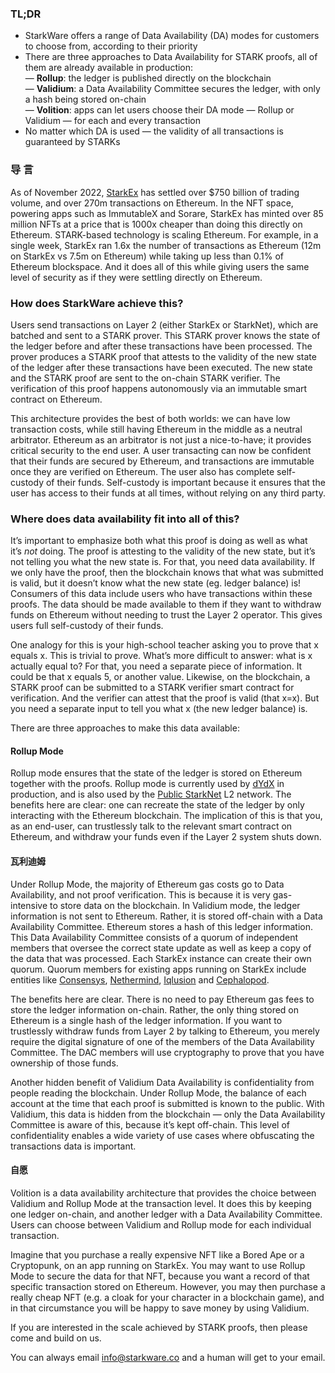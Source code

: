 ### TL;DR

* StarkWare offers a range of Data Availability (DA) modes for customers to choose from, according to their priority
* There are three approaches to Data Availability for STARK proofs, all of them are already available in production:\
  — **Rollup**: the ledger is published directly on the blockchain\
  — **Validium**: a Data Availability Committee secures the ledger, with only a hash being stored on-chain\
  — **Volition**: apps can let users choose their DA mode — Rollup or Validium — for each and every transaction
* No matter which DA is used — the validity of all transactions is guaranteed by STARKs

### 导 言

As of November 2022, [StarkEx](https://starkware.co/starkex/) has settled over $750 billion of trading volume, and over 270m transactions on Ethereum. In the NFT space, powering apps such as ImmutableX and Sorare, StarkEx has minted over 85 million NFTs at a price that is 1000x cheaper than doing this directly on Ethereum. STARK-based technology is scaling Ethereum. For example, in a single week, StarkEx ran 1.6x the number of transactions as Ethereum (12m on StarkEx vs 7.5m on Ethereum) while taking up less than 0.1% of Ethereum blockspace. And it does all of this while giving users the same level of security as if they were settling directly on Ethereum.

### How does StarkWare achieve this?

Users send transactions on Layer 2 (either StarkEx or StarkNet), which are batched and sent to a STARK prover. This STARK prover knows the state of the ledger before and after these transactions have been processed. The prover produces a STARK proof that attests to the validity of the new state of the ledger after these transactions have been executed. The new state and the STARK proof are sent to the on-chain STARK verifier. The verification of this proof happens autonomously via an immutable smart contract on Ethereum.

This architecture provides the best of both worlds: we can have low transaction costs, while still having Ethereum in the middle as a neutral arbitrator. Ethereum as an arbitrator is not just a nice-to-have; it provides critical security to the end user. A user transacting can now be confident that their funds are secured by Ethereum, and transactions are immutable once they are verified on Ethereum. The user also has complete self-custody of their funds. Self-custody is important because it ensures that the user has access to their funds at all times, without relying on any third party.

### Where does data availability fit into all of this?

It’s important to emphasize both what this proof is doing as well as what it’s *not* doing. The proof is attesting to the validity of the new state, but it’s not telling you what the new state is. For that, you need data availability. If we only have the proof, then the blockchain knows that what was submitted is valid, but it doesn’t know what the new state (eg. ledger balance) is! Consumers of this data include users who have transactions within these proofs. The data should be made available to them if they want to withdraw funds on Ethereum without needing to trust the Layer 2 operator. This gives users full self-custody of their funds.

One analogy for this is your high-school teacher asking you to prove that x equals x. This is trivial to prove. What’s more difficult to answer: what is x actually equal to? For that, you need a separate piece of information. It could be that x equals 5, or another value. Likewise, on the blockchain, a STARK proof can be submitted to a STARK verifier smart contract for verification. And the verifier can attest that the proof is valid (that x=x). But you need a separate input to tell you what x (the new ledger balance) is.

There are three approaches to make this data available:

#### Rollup Mode

Rollup mode ensures that the state of the ledger is stored on Ethereum together with the proofs. Rollup mode is currently used by [dYdX](https://dydx.exchange/) in production, and is also used by the [Public StarkNet](http://starknet.io/) L2 network. The benefits here are clear: one can recreate the state of the ledger by only interacting with the Ethereum blockchain. The implication of this is that you, as an end-user, can trustlessly talk to the relevant smart contract on Ethereum, and withdraw your funds even if the Layer 2 system shuts down.

#### 瓦利迪姆

Under Rollup Mode, the majority of Ethereum gas costs go to Data Availability, and not proof verification. This is because it is very gas-intensive to store data on the blockchain. In Validium mode, the ledger information is not sent to Ethereum. Rather, it is stored off-chain with a Data Availability Committee. Ethereum stores a hash of this ledger information. This Data Availability Committee consists of a quorum of independent members that oversee the correct state update as well as keep a copy of the data that was processed. Each StarkEx instance can create their own quorum. Quorum members for existing apps running on StarkEx include entities like [Consensys](https://consensys.net/), [Nethermind](https://nethermind.io/), [Iqlusion](https://iqlusion.io/) and [Cephalopod](https://cephalopod.equipment/).

The benefits here are clear. There is no need to pay Ethereum gas fees to store the ledger information on-chain. Rather, the only thing stored on Ethereum is a single hash of the ledger information. If you want to trustlessly withdraw funds from Layer 2 by talking to Ethereum, you merely require the digital signature of one of the members of the Data Availability Committee. The DAC members will use cryptography to prove that you have ownership of those funds.

Another hidden benefit of Validium Data Availability is confidentiality from people reading the blockchain. Under Rollup Mode, the balance of each account at the time that each proof is submitted is known to the public. With Validium, this data is hidden from the blockchain — only the Data Availability Committee is aware of this, because it’s kept off-chain. This level of confidentiality enables a wide variety of use cases where obfuscating the transactions data is important.

#### 自愿

Volition is a data availability architecture that provides the choice between Validium and Rollup Mode at the transaction level. It does this by keeping one ledger on-chain, and another ledger with a Data Availability Committee. Users can choose between Validium and Rollup mode for each individual transaction.

Imagine that you purchase a really expensive NFT like a Bored Ape or a Cryptopunk, on an app running on StarkEx. You may want to use Rollup Mode to secure the data for that NFT, because you want a record of that specific transaction stored on Ethereum. However, you may then purchase a really cheap NFT (e.g. a cloak for your character in a blockchain game), and in that circumstance you will be happy to save money by using Validium.

If you are interested in the scale achieved by STARK proofs, then please come and build on us.



You can always email [info@starkware.co](mailto:info@starkware.co) and a human will get to your email.